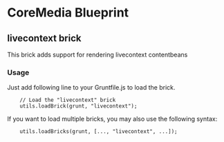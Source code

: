 # CoreMedia Blueprint

## livecontext brick

This brick adds support for rendering livecontext contentbeans

### Usage

Just add following line to your Gruntfile.js to load the brick.

```
    // Load the "livecontext" brick
    utils.loadBrick(grunt, "livecontext");
```

If you want to load multiple bricks, you may also use the following syntax:
```
    utils.loadBricks(grunt, [..., "livecontext", ...]);
```